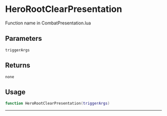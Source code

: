 # HeroRootClearPresentation
Function name in CombatPresentation.lua
## Parameters
`triggerArgs`
## Returns
`none`
## Usage
```lua
function HeroRootClearPresentation(triggerArgs)
```
---
